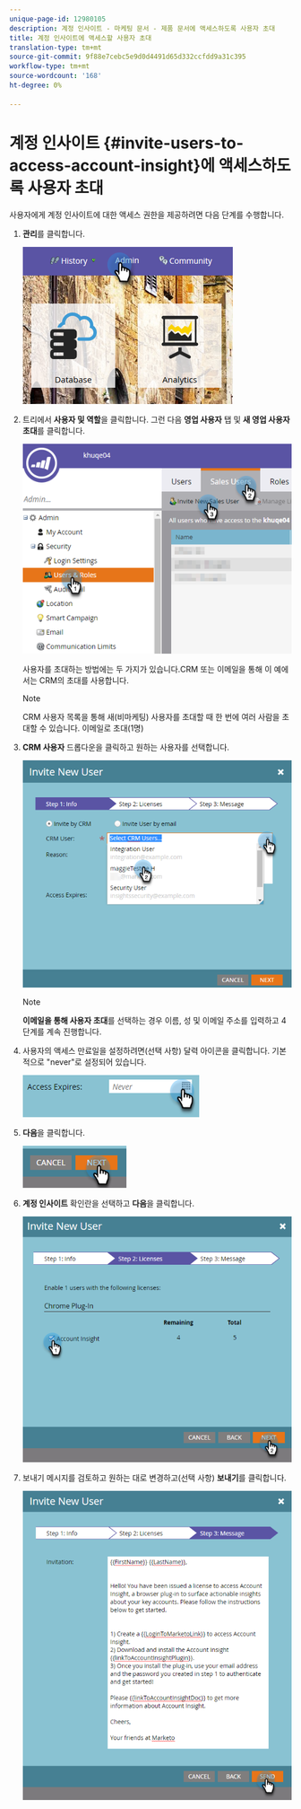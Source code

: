 ```yaml
---
unique-page-id: 12980105
description: 계정 인사이트 - 마케팅 문서 - 제품 문서에 액세스하도록 사용자 초대
title: 계정 인사이트에 액세스할 사용자 초대
translation-type: tm+mt
source-git-commit: 9f88e7cebc5e9d0d4491d65d332ccfdd9a31c395
workflow-type: tm+mt
source-wordcount: '168'
ht-degree: 0%

---
```



# 계정 인사이트 {#invite-users-to-access-account-insight}에 액세스하도록 사용자 초대

사용자에게 계정 인사이트에 대한 액세스 권한을 제공하려면 다음 단계를 수행합니다.

1. **관리**&#x200B;를 클릭합니다.

   ![](assets/admin-1.png)

1. 트리에서 **사용자 및 역할**&#x200B;을 클릭합니다. 그런 다음 **영업 사용자** 탭 및 **새 영업 사용자 초대**&#x200B;를 클릭합니다.

   ![](assets/two-6.png)

   사용자를 초대하는 방법에는 두 가지가 있습니다.CRM 또는 이메일을 통해 이 예에서는 CRM의 초대를 사용합니다.

   >[!NOTE]
   >
   >CRM 사용자 목록을 통해 새(비마케팅) 사용자를 초대할 때 한 번에 여러 사람을 초대할 수 있습니다. 이메일로 초대(1명)

1. **CRM 사용자** 드롭다운을 클릭하고 원하는 사용자를 선택합니다.

   ![](assets/three-5.png)

   >[!NOTE]
   >
   >**이메일을 통해 사용자 초대**&#x200B;를 선택하는 경우 이름, 성 및 이메일 주소를 입력하고 4단계를 계속 진행합니다.

1. 사용자의 액세스 만료일을 설정하려면(선택 사항) 달력 아이콘을 클릭합니다. 기본적으로 &quot;never&quot;로 설정되어 있습니다.

   ![](assets/four-5.png)

1. **다음**&#x200B;을 클릭합니다.

   ![](assets/five-5.png)

1. **계정 인사이트** 확인란을 선택하고 **다음**&#x200B;을 클릭합니다.

   ![](assets/six-3.png)

1. 보내기 메시지를 검토하고 원하는 대로 변경하고(선택 사항) **보내기**&#x200B;를 클릭합니다.

   ![](assets/seven-2.png)
